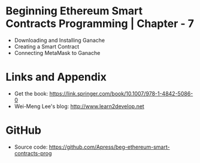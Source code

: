 # Beginning Ethereum Smart Contracts Programming | Chapter - 7

* Downloading and Installing Ganache
* Creating a Smart Contract
* Connecting MetaMask to Ganache


Links and Appendix
========================================================

- Get the book: https://link.springer.com/book/10.1007/978-1-4842-5086-0
- Wei-Meng Lee's blog: http://www.learn2develop.net

GitHub
========================================================

- Source code: https://github.com/Apress/beg-ethereum-smart-contracts-prog
